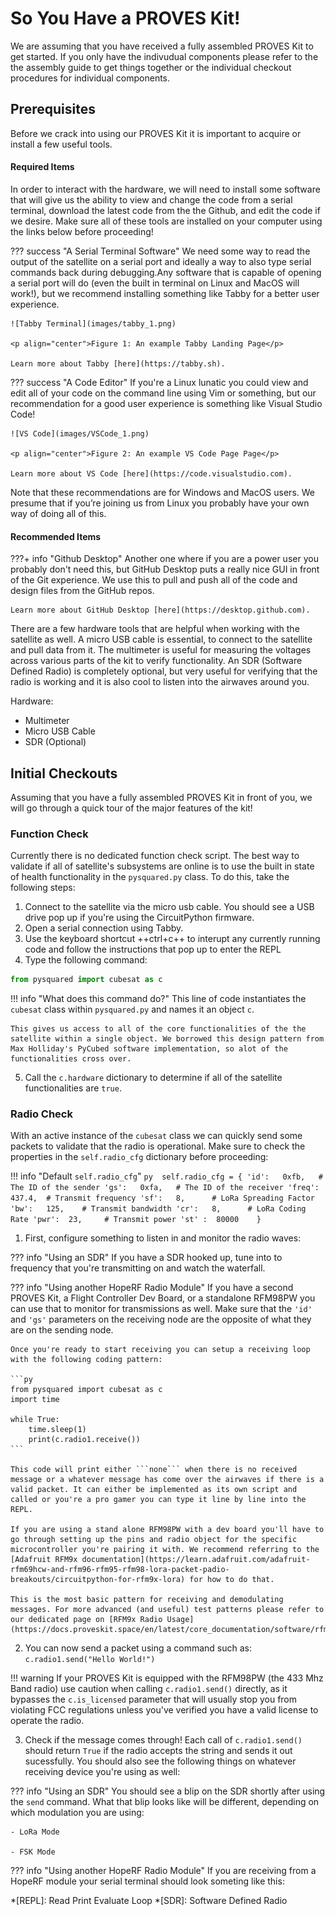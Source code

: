 # So You Have a PROVES Kit!

We are assuming that you have received a fully assembled PROVES Kit to get started. If you only have the indivudual components please refer to the the assembly guide to get things together or the individual checkout procedures for individual components. 

## Prerequisites 

Before we crack into using our PROVES Kit it is important to acquire or install a few useful tools. 

#### Required Items
In order to interact with the hardware, we will need to install some software that will give us the ability to view and change the code from a serial terminal, download the latest code from the the Github, and edit the code if we desire. Make sure all of these tools are installed on your computer using the links below before proceeding! 

??? success "A Serial Terminal Software"
    We need some way to read the output of the satellite on a serial port and ideally a way to also type serial commands back during debugging.Any software that is capable of opening a serial port will do (even the built in terminal on Linux and MacOS will work!), but we recommend installing something like Tabby for a better user experience.  

    ![Tabby Terminal](images/tabby_1.png)

    <p align="center">Figure 1: An example Tabby Landing Page</p>

    Learn more about Tabby [here](https://tabby.sh). 

??? success "A Code Editor"
    If you're a Linux lunatic you could view and edit all of your code on the command line using Vim or something, but our recommendation for a good user experience is something like Visual Studio Code!   

    ![VS Code](images/VSCode_1.png)

    <p align="center">Figure 2: An example VS Code Page Page</p>

    Learn more about VS Code [here](https://code.visualstudio.com). 

Note that these recommendations are for Windows and MacOS users. We presume that if you’re joining us from Linux you probably have your own way of doing all of this. 

#### Recommended Items

???+ info "Github Desktop"
    Another one where if you are a power user you probably don't need this, but GitHub Desktop puts a really nice GUI in front of the Git experience. We use this to pull and push all of the code and design files from the GitHub repos.
    
    Learn more about GitHub Desktop [here](https://desktop.github.com).


There are a few hardware tools that are helpful when working with the satellite as well. A micro USB cable is essential, to connect to the satellite and pull data from it. The multimeter is useful for measuring the voltages across various parts of the kit to verify functionality. An SDR (Software Defined Radio) is completely optional, but very useful for verifying that the radio is working and it is also cool to listen into the airwaves around you. 

Hardware:

- Multimeter 
- Micro USB Cable
- SDR (Optional) 

## Initial Checkouts 

Assuming that you have a fully assembled PROVES Kit in front of you, we will go through a quick tour of the major features of the kit!

### Function Check
Currently there is no dedicated function check script. The best way to validate if all of satellite's subsystems are online is to use the built in state of health functionality in the ```pysquared.py``` class. To do this, take the following steps: 

1. Connect to the satellite via the micro usb cable. You should see a USB drive pop up if you're using the CircuitPython firmware.
2. Open a serial connection using Tabby. 
3. Use the keyboard shortcut ++ctrl+c++ to interupt any currently running code and follow the instructions that pop up to enter the REPL
4. Type the following command: 
```py
from pysquared import cubesat as c
```
!!! info "What does this command do?"
    This line of code instantiates the ```cubesat``` class within ```pysquared.py``` and names it an object ```c```. 
    
    This gives us access to all of the core functionalities of the the satellite within a single object. We borrowed this design pattern from Max Holliday's PyCubed software implementation, so alot of the functionalities cross over. 
5. Call the ```c.hardware``` dictionary to determine if all of the satellite functionalities are ```true```. 

### Radio Check
With an active instance of the ```cubesat``` class we can quickly send some packets to validate that the radio is operational. Make sure to check the properties in the ```self.radio_cfg``` dictionary before proceeding: 

!!! info "Default ```self.radio_cfg```" 
    ```py 
        self.radio_cfg = {
            'id':   0xfb,   # The ID of the sender
            'gs':   0xfa,   # The ID of the receiver
            'freq': 437.4,  # Transmit frequency
            'sf':   8,      # LoRa Spreading Factor
            'bw':   125,    # Transmit bandwidth
            'cr':   8,      # LoRa Coding Rate
            'pwr':  23,     # Transmit power
            'st' :  80000   
        }
    ```

1. First, configure something to listen in and monitor the radio waves:

??? info "Using an SDR"
    If you have a SDR hooked up, tune into to frequency that you're transmitting on and watch the waterfall. 

??? info "Using another HopeRF Radio Module"
    If you have a second PROVES Kit, a Flight Controller Dev Board, or a standalone RFM98PW you can use that to monitor for transmissions as well. Make sure that the ```'id'``` and ```'gs'``` parameters on the receiving node are the opposite of what they are on the sending node. 

    Once you're ready to start receiving you can setup a receiving loop with the following coding pattern: 

    ```py
    from pysquared import cubesat as c
    import time

    while True:
        time.sleep(1)
        print(c.radio1.receive())
    ```

    This code will print either ```none``` when there is no received message or a whatever message has come over the airwaves if there is a valid packet. It can either be implemented as its own script and called or you're a pro gamer you can type it line by line into the REPL. 

    If you are using a stand alone RFM98PW with a dev board you'll have to go through setting up the pins and radio object for the specific microcontroller you're pairing it with. We recommend referring to the [Adafruit RFM9x documentation](https://learn.adafruit.com/adafruit-rfm69hcw-and-rfm96-rfm95-rfm98-lora-packet-padio-breakouts/circuitpython-for-rfm9x-lora) for how to do that. 

    This is the most basic pattern for receiving and demodulating messages. For more advanced (and useful) test patterns please refer to our dedicated page on [RFM9x Radio Usage](https://docs.proveskit.space/en/latest/core_documentation/software/rfm_radio_usage/).

2. You can now send a packet using a command such as: 
```c.radio1.send("Hello World!")```

!!! warning
    If your PROVES Kit is equipped with the RFM98PW (the 433 Mhz Band radio) use caution when calling ```c.radio1.send()``` directly, as it bypasses the ```c.is_licensed``` parameter that will usually stop you from violating FCC regulations unless you've verified you have a valid license to operate the radio.  

3. Check if the message comes through! Each call of ```c.radio1.send()``` should return ```True``` if the radio accepts the string and sends it out sucessfully. You should also see the following things on whatever receiving device you're using as well: 

??? info "Using an SDR"
    You should see a blip on the SDR shortly after using the ```send``` command. What that blip looks like will be different, depending on which modulation you are using: 

    - LoRa Mode 

    - FSK Mode

??? info "Using another HopeRF Radio Module"
    If you are receiving from a HopeRF module your serial terminal should look someting like this: 

*[REPL]: Read Print Evaluate Loop
*[SDR]: Software Defined Radio